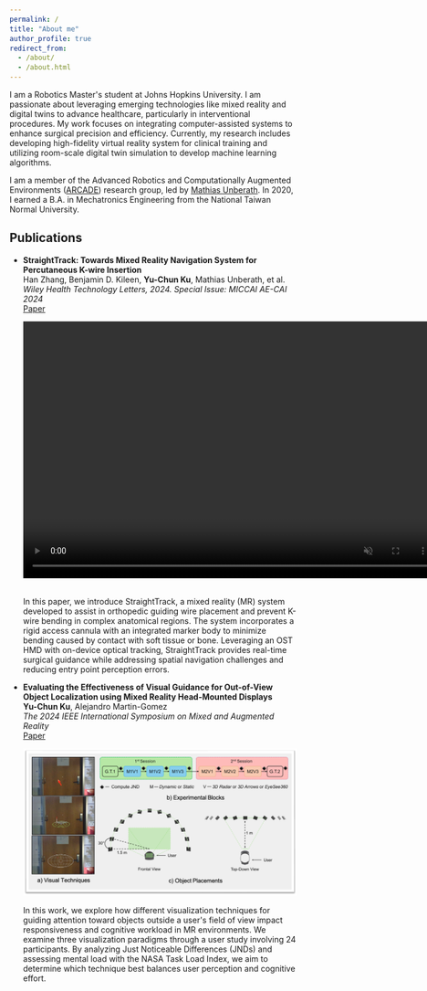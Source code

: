 ```yaml
---
permalink: /
title: "About me"
author_profile: true
redirect_from: 
  - /about/
  - /about.html
---
```

I am a Robotics Master's student at Johns Hopkins University. I am passionate about leveraging emerging technologies like mixed reality and digital twins to advance healthcare, particularly in interventional procedures. My work focuses on integrating computer-assisted systems to enhance surgical precision and efficiency. Currently, my research includes developing high-fidelity virtual reality system for clinical training and utilizing room-scale digital twin simulation to develop machine learning algorithms.

I am a member of the Advanced Robotics and Computationally Augmented Environments ([ARCADE](https://arcade.cs.jhu.edu)) research group, led by [Mathias Unberath](https://mathiasunberath.github.io). In 2020, I earned a B.A. in Mechatronics Engineering from the National Taiwan Normal University.

Publications
------
- **StraightTrack: Towards Mixed Reality Navigation System for Percutaneous K-wire Insertion**  
  Han Zhang, Benjamin D. Kileen, **Yu-Chun Ku**, Mathias Unberath, et al.  
  *Wiley Health Technology Letters, 2024. Special Issue: MICCAI AE-CAI 2024*  
  [Paper](https://arxiv.org/abs/2410.01143)  

  <video width="725" height="450" style="padding: 0 0 15px 0;" controls autoplay muted loop>
    <source src="https://media.githubusercontent.com/media/PrimoKu/PrimoKu.github.io/main/videos/straighttrack_demo.mp4" type="video/mp4">
    Your browser does not support the video tag.
  </video>

  In this paper, we introduce StraightTrack, a mixed reality (MR) system developed to assist in orthopedic guiding wire placement and prevent K-wire bending in complex anatomical regions. The system incorporates a rigid access cannula with an integrated marker body to minimize bending caused by contact with soft tissue or bone. Leveraging an OST HMD with on-device optical tracking, StraightTrack provides real-time surgical guidance while addressing spatial navigation challenges and reducing entry point perception errors.

- **Evaluating the Effectiveness of Visual Guidance for Out-of-View Object Localization using Mixed Reality Head-Mounted Displays**  
  **Yu-Chun Ku**, Alejandro Martin-Gomez  
  *The 2024 IEEE International Symposium on Mixed and Augmented Reality*  
  [Paper](https://ieeexplore.ieee.org/abstract/document/10765213)  

  ![Evaluating JND Image](/images/evaluate-JND.png)  

  In this work, we explore how different visualization techniques for guiding attention toward objects outside a user's field of view impact responsiveness and cognitive workload in MR environments. We examine three visualization paradigms through a user study involving 24 participants. By analyzing Just Noticeable Differences (JNDs) and assessing mental load with the NASA Task Load Index, we aim to determine which technique best balances user perception and cognitive effort.